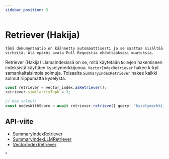 ```yaml
---
sidebar_position: 5
---
```


# Retriever (Hakija)

`Tämä dokumentaatio on käännetty automaattisesti ja se saattaa sisältää virheitä. Älä epäröi avata Pull Requestia ehdottaaksesi muutoksia.`

Retriever (Hakija) LlamaIndexissä on se, mitä käytetään `Node`jen hakemiseen indeksistä käyttäen kyselymerkkijonoa. `VectorIndexRetriever` hakee k-kpl samankaltaisimpia solmuja. Toisaalta `SummaryIndexRetriever` hakee kaikki solmut riippumatta kyselystä.

```typescript
const retriever = vector_index.asRetriever();
retriever.similarityTopK = 3;

// Hae solmut!
const nodesWithScore = await retriever.retrieve({ query: "kyselymerkkijono" });
```

## API-viite

- [SummaryIndexRetriever](../../api/classes/SummaryIndexRetriever.md)
- [SummaryIndexLLMRetriever](../../api/classes/SummaryIndexLLMRetriever.md)
- [VectorIndexRetriever](../../api/classes/VectorIndexRetriever.md)

"
